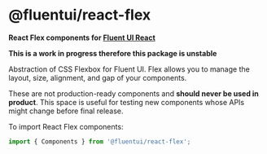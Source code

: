 # @fluentui/react-flex

**React Flex components for [Fluent UI React](https://developer.microsoft.com/en-us/fluentui)**

**This is a work in progress therefore this package is unstable**

Abstraction of CSS Flexbox for Fluent UI. Flex allows you to manage the layout, size, alignment, and gap of your components.

These are not production-ready components and **should never be used in product**. This space is useful for testing new components whose APIs might change before final release.

To import React Flex components:

```js
import { Components } from '@fluentui/react-flex';
```
